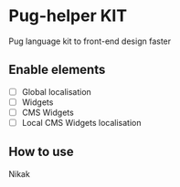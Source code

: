 # Pug-helper KIT
Pug language kit to front-end design faster
## Enable elements
- [ ] Global localisation
- [ ] Widgets
- [ ] CMS Widgets
- [ ] Local CMS Widgets localisation
## How to use
Nikak